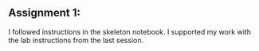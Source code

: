 ## Assignment 1:

I followed instructions in the skeleton notebook. I supported my work with the lab instructions from the last session.
